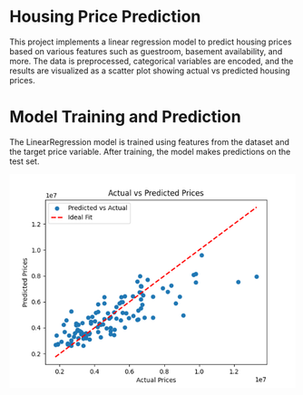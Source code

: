 # Housing Price Prediction

This project implements a linear regression model to predict housing prices based on various features such as guestroom, basement availability, and more. The data is preprocessed, categorical variables are encoded, and the results are visualized as a scatter plot showing actual vs predicted housing prices.

# Model Training and Prediction

The LinearRegression model is trained using features from the dataset and the target price variable. After training, the model makes predictions on the test set.

![graph](./output/predicted_vs_actual.png)

